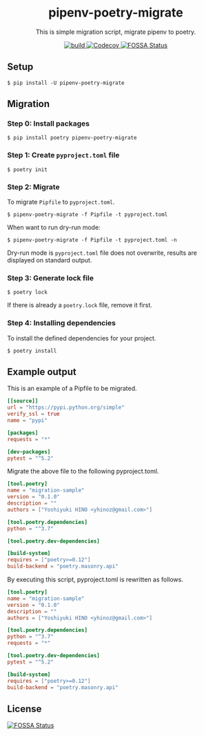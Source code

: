 <h1 align="center">pipenv-poetry-migrate</h1>
<p align="center">This is simple migration script, migrate pipenv to poetry.</p>

<p align="center">
    <a href="https://github.com/yhino/pipenv-poetry-migrate/actions?query=workflow%3Abuild">
        <img src="https://github.com/yhino/pipenv-poetry-migrate/workflows/build/badge.svg" alt="build">
    </a>
    <a href="https://codecov.io/gh/yhino/pipenv-poetry-migrate">
        <img src="https://codecov.io/gh/yhino/pipenv-poetry-migrate/branch/master/graph/badge.svg?token=LHZGQ8MMWT" alt="Codecov">
    </a>
    <a href="https://app.fossa.com/projects/git%2Bgithub.com%2Fyhino%2Fpipenv-poetry-migrate?ref=badge_shield">
        <img src="https://app.fossa.com/api/projects/git%2Bgithub.com%2Fyhino%2Fpipenv-poetry-migrate.svg?type=shield" alt="FOSSA Status">
    </a>
</p>

## Setup

    $ pip install -U pipenv-poetry-migrate

## Migration

### Step 0: Install packages

    $ pip install poetry pipenv-poetry-migrate

### Step 1: Create `pyproject.toml` file

    $ poetry init

### Step 2: Migrate

To migrate `Pipfile` to `pyproject.toml`.

    $ pipenv-poetry-migrate -f Pipfile -t pyproject.toml

When want to run dry-run mode:

    $ pipenv-poetry-migrate -f Pipfile -t pyproject.toml -n

Dry-run mode is `pyproject.toml` file does not overwrite, results are displayed on standard output.

### Step 3: Generate lock file

    $ poetry lock

If there is already a `poetry.lock` file, remove it first.

### Step 4: Installing dependencies

To install the defined dependencies for your project.

    $ poetry install

## Example output

This is an example of a Pipfile to be migrated.

```toml
[[source]]
url = "https://pypi.python.org/simple"
verify_ssl = true
name = "pypi"

[packages]
requests = "*"

[dev-packages]
pytest = "^5.2"
```

Migrate the above file to the following pyproject.toml.

```toml
[tool.poetry]
name = "migration-sample"
version = "0.1.0"
description = ""
authors = ["Yoshiyuki HINO <yhinoz@gmail.com>"]

[tool.poetry.dependencies]
python = "^3.7"

[tool.poetry.dev-dependencies]

[build-system]
requires = ["poetry>=0.12"]
build-backend = "poetry.masonry.api"
```

By executing this script, pyproject.toml is rewritten as follows.

```toml
[tool.poetry]
name = "migration-sample"
version = "0.1.0"
description = ""
authors = ["Yoshiyuki HINO <yhinoz@gmail.com>"]

[tool.poetry.dependencies]
python = "^3.7"
requests = "*"

[tool.poetry.dev-dependencies]
pytest = "^5.2"

[build-system]
requires = ["poetry>=0.12"]
build-backend = "poetry.masonry.api"
```

## License
[![FOSSA Status](https://app.fossa.com/api/projects/git%2Bgithub.com%2Fyhino%2Fpipenv-poetry-migrate.svg?type=large)](https://app.fossa.com/projects/git%2Bgithub.com%2Fyhino%2Fpipenv-poetry-migrate?ref=badge_large)
